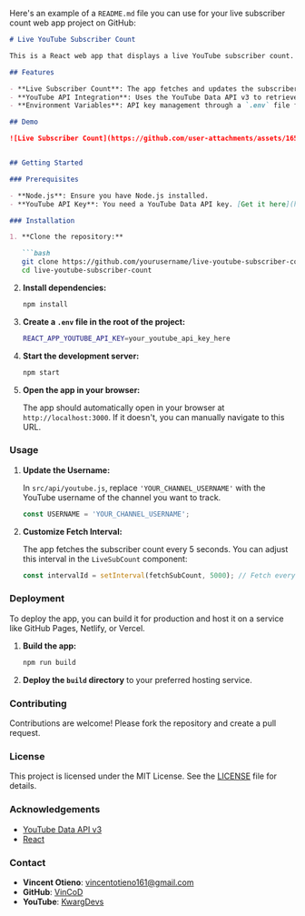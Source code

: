 Here's an example of a `README.md` file you can use for your live subscriber count web app project on GitHub:

```markdown
# Live YouTube Subscriber Count

This is a React web app that displays a live YouTube subscriber count. It fetches data from the YouTube Data API using the channel's username.

## Features

- **Live Subscriber Count**: The app fetches and updates the subscriber count every 5 seconds.
- **YouTube API Integration**: Uses the YouTube Data API v3 to retrieve channel statistics.
- **Environment Variables**: API key management through a `.env` file for security.

## Demo

![Live Subscriber Count](https://github.com/user-attachments/assets/1655d795-2821-4561-b41c-783c7991940a)


## Getting Started

### Prerequisites

- **Node.js**: Ensure you have Node.js installed.
- **YouTube API Key**: You need a YouTube Data API key. [Get it here](https://console.cloud.google.com/).

### Installation

1. **Clone the repository:**

   ```bash
   git clone https://github.com/yourusername/live-youtube-subscriber-count.git
   cd live-youtube-subscriber-count
   ```

2. **Install dependencies:**

   ```bash
   npm install
   ```

3. **Create a `.env` file in the root of the project:**

   ```bash
   REACT_APP_YOUTUBE_API_KEY=your_youtube_api_key_here
   ```

4. **Start the development server:**

   ```bash
   npm start
   ```

5. **Open the app in your browser:**

   The app should automatically open in your browser at `http://localhost:3000`. If it doesn't, you can manually navigate to this URL.

### Usage

1. **Update the Username:**

   In `src/api/youtube.js`, replace `'YOUR_CHANNEL_USERNAME'` with the YouTube username of the channel you want to track.

   ```javascript
   const USERNAME = 'YOUR_CHANNEL_USERNAME';
   ```

2. **Customize Fetch Interval:**

   The app fetches the subscriber count every 5 seconds. You can adjust this interval in the `LiveSubCount` component:

   ```javascript
   const intervalId = setInterval(fetchSubCount, 5000); // Fetch every 5 seconds
   ```

### Deployment

To deploy the app, you can build it for production and host it on a service like GitHub Pages, Netlify, or Vercel.

1. **Build the app:**

   ```bash
   npm run build
   ```

2. **Deploy the `build` directory** to your preferred hosting service.

### Contributing

Contributions are welcome! Please fork the repository and create a pull request.

### License

This project is licensed under the MIT License. See the [LICENSE](LICENSE) file for details.

### Acknowledgements

- [YouTube Data API v3](https://developers.google.com/youtube/v3)
- [React](https://reactjs.org/)

### Contact

- **Vincent Otieno**: [vincentotieno161@gmail.com](mailto:vincentotieno161@gmail.com)
- **GitHub**: [VinCoD](https://github.com/vincod)
- **YouTube**: [KwargDevs](https://youtube.com/@kwargdevs)

```
